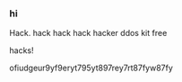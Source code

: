 ### hi

Hack. hack hack hack hacker ddos kit free

hacks!

ofiudgeur9yf9eryt795yt897rey7rt87fyw87fy
